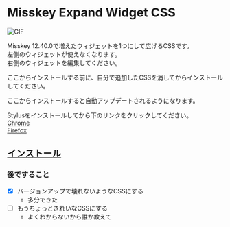 # Misskey Expand Widget CSS

![GIF](https://user-images.githubusercontent.com/28654659/86532934-7c0b9980-bf08-11ea-92da-ecefaa5f0e1e.gif)

Misskey 12.40.0で増えたウィジェットを1つにして広げるCSSです。  
左側のウィジェットが使えなくなります。  
右側のウィジェットを編集してください。

ここからインストールする前に、自分で追加したCSSを消してからインストールしてください。

ここからインストールすると自動アップデートされるようになります。

Stylusをインストールしてから下のリンクをクリックしてください。  
[Chrome](https://chrome.google.com/webstore/detail/stylus/clngdbkpkpeebahjckkjfobafhncgmne?hl=ja)  
[Firefox](https://addons.mozilla.org/ja/firefox/addon/styl-us/)

## [インストール](https://github.com/kabo2468/usercss/raw/master/MisskeyExpandWidget/mewcss.user.css)

### 後ですること

- [x] バージョンアップで壊れないようなCSSにする
  - 多分できた
- [ ] もうちょっときれいなCSSにする
  - よくわからないから誰か教えて

